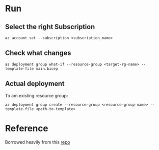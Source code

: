 # Run

## Select the right Subscription

```
az account set --subscription <subscription_name>
```

## Check what changes

```
az deployment group what-if --resource-group <target-rg-name> --template-file main.bicep
```

## Actual deployment

To am existing resource group: 

```
az deployment group create --resource-group <resource-group-name> --template-file <path-to-template>
```


# Reference

Borrowed heavily from this [repo](https://github.com/Azure-Samples/azure-search-openai-demo-csharp/blob/main/infra/main.bicep)
